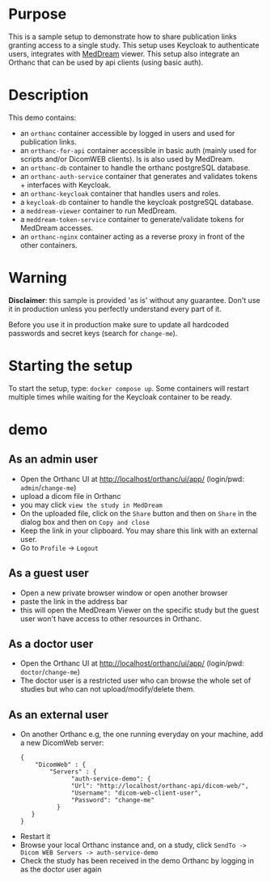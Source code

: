 <!--
SPDX-FileCopyrightText: 2022 - 2024 Orthanc Team SRL <info@orthanc.team>

SPDX-License-Identifier: CC-BY-4.0
-->

# Purpose

This is a sample setup to demonstrate how to share publication links granting access to a single study.
This setup uses Keycloak to authenticate users, integrates with [MedDream](https://www.softneta.com/products/meddream-dicom-viewer/) viewer.
This setup also integrate an Orthanc that can be used by api clients (using basic auth).

# Description

This demo contains:

- an `orthanc` container accessible by logged in users and used for publication links.
- an `orthanc-for-api` container accessible in basic auth (mainly used for scripts and/or DicomWEB clients).  Is is also used by MedDream.
- an `orthanc-db` container to handle the orthanc postgreSQL database.
- an `orthanc-auth-service` container that generates and validates tokens + interfaces with Keycloak.
- an `orthanc-keycloak` container that handles users and roles.
- a `keycloak-db` container to handle the keycloak postgreSQL database.
- a `meddream-viewer` container to run MedDream.
- a `meddream-token-service` container to generate/validate tokens for MedDream accesses.
- an `orthanc-nginx` container acting as a reverse proxy in front of the other containers.

# Warning

**Disclaimer**: this sample is provided 'as is' without any guarantee.  Don't use it in production unless you perfectly understand every part of it.

Before you use it in production make sure to update all hardcoded passwords and secret keys (search for `change-me`).

# Starting the setup

To start the setup, type: `docker compose up`.  Some containers will restart multiple times while waiting for the Keycloak container to be ready.

# demo

## As an admin user

- Open the Orthanc UI at [http://localhost/orthanc/ui/app/](http://localhost/orthanc/ui/app/) (login/pwd: `admin`/`change-me`)
- upload a dicom file in Orthanc
- you may click `view the study in MedDream`
- On the uploaded file, click on the `Share` button and then on `Share` in the dialog box and then on `Copy and close`
- Keep the link in your clipboard.  You may share this link with an external user.
- Go to `Profile` -> `Logout`

## As a guest user

- Open a new private browser window or open another browser
- paste the link in the address bar
- this will open the MedDream Viewer on the specific study but the guest user won't have access to other resources in Orthanc.

## As a doctor user

- Open the Orthanc UI at [http://localhost/orthanc/ui/app/](http://localhost/orthanc/ui/app/) (login/pwd: `doctor`/`change-me`)
- The doctor user is a restricted user who can browse the whole set of studies but who can not upload/modify/delete them.

## As an external user

- On another Orthanc e.g, the one running everyday on your machine, add a new DicomWeb server:
  ```
  {
      "DicomWeb" : {
          "Servers" : {
                "auth-service-demo": {
                "Url": "http://localhost/orthanc-api/dicom-web/",
                "Username": "dicom-web-client-user",
                "Password": "change-me"
            }
     }
  }
  ```
- Restart it
- Browse your local Orthanc instance and, on a study, click `SendTo -> Dicom WEB Servers -> auth-service-demo`
- Check the study has been received in the demo Orthanc by logging in as the doctor user again